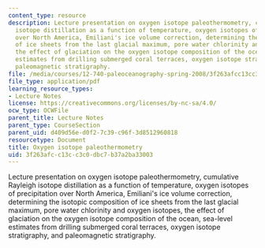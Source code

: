 ```yaml
---
content_type: resource
description: Lecture presentation on oxygen isotope paleothermometry, cumulative Rayleigh
  isotope distillation as a function of temperature, oxygen isotopes of precipitation
  over North America, Emiliani's ice volume correction, determining the isotopic composition
  of ice sheets from the last glacial maximum, pore water chlorinity and oxygen isotopes,
  the effect of glaciation on the oxygen isotope composition of the ocean, sea-level
  estimates from drilling submerged coral terraces, oxygen isotope stratigraphy, and
  paleomagnetic stratigraphy.
file: /media/courses/12-740-paleoceanography-spring-2008/3f263afcc13cc3c0dbc7b37a2ba33003_lec03_slide.pdf
file_type: application/pdf
learning_resource_types:
- Lecture Notes
license: https://creativecommons.org/licenses/by-nc-sa/4.0/
ocw_type: OCWFile
parent_title: Lecture Notes
parent_type: CourseSection
parent_uid: d409d56e-d0f2-7c39-c96f-3d8512960818
resourcetype: Document
title: Oxygen isotope paleothermometry
uid: 3f263afc-c13c-c3c0-dbc7-b37a2ba33003
---
```

Lecture presentation on oxygen isotope paleothermometry, cumulative Rayleigh isotope distillation as a function of temperature, oxygen isotopes of precipitation over North America, Emiliani's ice volume correction, determining the isotopic composition of ice sheets from the last glacial maximum, pore water chlorinity and oxygen isotopes, the effect of glaciation on the oxygen isotope composition of the ocean, sea-level estimates from drilling submerged coral terraces, oxygen isotope stratigraphy, and paleomagnetic stratigraphy.